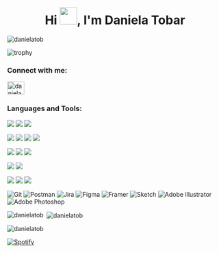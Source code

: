 <h1 align="center">Hi <img height="40" src="https://raw.githubusercontent.com/innng/innng/master/assets/kyubey.gif"/>, I'm Daniela Tobar</h1> 


<p align="left"> <img src="https://komarev.com/ghpvc/?username=danielatob&label=Profile%20views&color=c85853&style=plastic" alt="danielatob" /> </p>

![trophy](https://github-profile-trophy.vercel.app/?username=danielatob&theme=onedark&no-bg=true&no-frame=true)

<h3 align="left">Connect with me:</h3>
<p align="left">
<a href="https://linkedin.com/in/daniela-tobar-moreno" target="blank"><img align="center" src="https://raw.githubusercontent.com/rahuldkjain/github-profile-readme-generator/master/src/images/icons/Social/linked-in-alt.svg" alt="daniela-tobar-moreno" height="30" width="40" /></a>
</p>

<h3 align="left">Languages and Tools:</h3>

<img  src="https://img.shields.io/badge/HTML-239120?style=for-the-badge&logo=html5&logoColor=white"/> <img  src="https://img.shields.io/badge/CSS-239120?&style=for-the-badge&logo=css3&logoColor=white"/> <img  src="https://img.shields.io/badge/JavaScript-323330?style=for-the-badge&logo=javascript&logoColor=F7DF1E"/>

<img  src="https://img.shields.io/badge/MongoDB-4EA94B?style=for-the-badge&logo=mongodb&logoColor=white"/> <img  src="https://img.shields.io/badge/Express.js-404D59?style=for-the-badge"/> <img  src="https://img.shields.io/badge/React-20232A?style=for-the-badge&logo=react&logoColor=61DAFB"/> <img src="https://img.shields.io/badge/Node.js-43853D?style=for-the-badge&logo=node.js&logoColor=white"/> 

<img  src="https://img.shields.io/badge/PHP-777BB4?style=for-the-badge&logo=php&logoColor=white"/> <img  src="https://img.shields.io/badge/Laravel-FF2D20?style=for-the-badge&logo=laravel&logoColor=white"/> <img  src="https://img.shields.io/badge/MySQL-00000F?style=for-the-badge&logo=mysql&logoColor=white"/> 

<img  src="https://img.shields.io/badge/Netlify-00C7B7?style=for-the-badge&logo=netlify&logoColor=white"/> <img  src="https://img.shields.io/badge/Heroku-430098?style=for-the-badge&logo=heroku&logoColor=white"/> 

<img  src="https://img.shields.io/badge/Sass-CC6699?style=for-the-badge&logo=sass&logoColor=white"/> <img  src="https://img.shields.io/badge/Tailwind_CSS-38B2AC?style=for-the-badge&logo=tailwind-css&logoColor=white"/> <img  src="https://img.shields.io/badge/Bootstrap-563D7C?style=for-the-badge&logo=bootstrap&logoColor=white"/> 

![Git](https://img.shields.io/badge/git-%23F05033.svg?style=for-the-badge&logo=git&logoColor=white) ![Postman](https://img.shields.io/badge/Postman-FF6C37?style=for-the-badge&logo=postman&logoColor=white) ![Jira](https://img.shields.io/badge/jira-%230A0FFF.svg?style=for-the-badge&logo=jira&logoColor=white) ![Figma](https://img.shields.io/badge/figma-%23F24E1E.svg?style=for-the-badge&logo=figma&logoColor=white) ![Framer](https://img.shields.io/badge/Framer-black?style=for-the-badge&logo=framer&logoColor=blue) ![Sketch](https://img.shields.io/badge/Sketch-FFB387?style=for-the-badge&logo=sketch&logoColor=black) ![Adobe Illustrator](https://img.shields.io/badge/adobe%20illustrator-%23FF9A00.svg?style=for-the-badge&logo=adobe%20illustrator&logoColor=white) ![Adobe Photoshop](https://img.shields.io/badge/adobe%20photoshop-%2331A8FF.svg?style=for-the-badge&logo=adobe%20photoshop&logoColor=white)


<p><img align="left" src="https://github-readme-stats.vercel.app/api/top-langs?username=danielatob&show_icons=true&title_color=c85853&text_color=c85853&bg_color=ffddbf&locale=en&layout=compact" alt="danielatob" /></p>

<p>&nbsp;<img align="center" src="https://github-readme-stats.vercel.app/api?username=danielatob&show_icons=true&theme=dark&title_color=c85853&text_color=c85853&bg_color=ffddbf&locale=en" alt="danielatob" /></p>

<p><img align="center" src="https://github-readme-streak-stats.herokuapp.com/?user=danielatob&theme=default" alt="danielatob" /></p>

[![Spotify](https://novatorem.vercel.app/api/spotify?background_color=0d1117&border_color=ffffff)](https://open.spotify.com/playlist/1pwqldK51eqyXWJObFHC19?si=1bbad21270014ea8)




